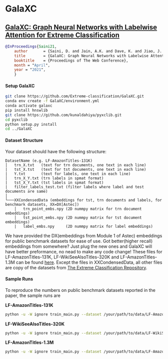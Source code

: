 # GalaXC
## [GalaXC: Graph Neural Networks with Labelwise Attention for Extreme Classification](http://manikvarma.org/pubs/saini21.pdf)
```bib
@InProceedings{Saini21,
	author       = {Saini, D. and Jain, A.K. and Dave, K. and Jiao, J. and Singh, A. and Zhang, R. and Varma, M.},
	title        = {GalaXC: Graph Neural Networks with Labelwise Attention for Extreme Classification},
	booktitle    = {Proceedings of The Web Conference},
	month = "April",
	year = "2021",
	}
```

#### Setup GalaXC
```bash
git clone https://github.com/Extreme-classification/GalaXC.git
conda env create -f GalaXC/environment.yml
conda activate galaxc
pip install hnswlib
git clone https://github.com/kunaldahiya/pyxclib.git
cd pyxclib
python setup.py install
cd ../GalaXC
```

#### Dataset Structure
Your dataset should have the following structure:
```
DatasetName (e.g. LF-AmazonTitles-131K)
│   trn_X.txt   (text for trn documents, one text in each line)
|   tst_X.tst   (text for tst documents, one text in each line)
|   Y.txt       (text for labels, one text in each line)
│   trn_X_Y.txt (trn labels in spmat format)
|   tst_X_Y.txt (tst labels in spmat format)
|   filter_labels_test.txt (filter labels where label and test documents are same)
│
└───XXCondensedData (embeddings for tst, trn documents and labels, for benchmark datasets, XX=DX[Astec])
    │   trn_point_embs.npy (2D nummpy matrix for trn document embeddings)
    │   tst_point_embs.npy (2D nummpy matrix for tst document embeddings)
    |   label_embs.npy     (2D nummpy matrix for label embeddings)

```

We have provided the DX(embeddings from Module 1 of Astec) embeddings for public benchmark datasets for ease of use. Got better(higher recall) embeddings from somewhere? Just plug the new ones and GalaXC will have better preformance, no nead to make any code change! These files for LF-AmazonTitles-131K, LF-WikiSeeAlsoTitles-320K and LF-AmazonTitles-1.3M can be found [here](https://drive.google.com/drive/folders/1PamOpzMV6NlgvBEOwpxPZ4dahnun-dtN?usp=sharing). Except the files in XXCondensedData, all other files are copy of the datasets from [The Extreme Classification Repository](http://manikvarma.org/downloads/XC/XMLRepository.html).


#### Sample Runs
To reproduce the numbers on public benchmark datasets reported in the paper, the sample runs are 

**LF-AmazonTitles-131K** 
```bash
python -u -W ignore train_main.py --dataset /your/path/to/data/LF-AmazonTitles-131K --save-model 0  --devices cuda:0  --num-epochs 30  --num-HN-epochs 0  --batch-size 256  --lr 0.001  --attention-lr 0.001 --adjust-lr 5,10,15,20,25,28  --dlr-factor 0.5  --mpt 0  --restrict-edges-num -1  --restrict-edges-head-threshold 20  --num-random-samples 30000  --random-shuffle-nbrs 0  --fanouts 4,3,2  --num-HN-shortlist 500   --embedding-type DX  --run-type NR  --num-validation 25000  --validation-freq -1  --num-shortlist 500 --predict-ova 0  --A 0.6  --B 2.6
```

**LF-WikiSeeAlsoTitles-320K** 
```bash
python -u -W ignore train_main.py --dataset /your/path/to/data/LF-WikiSeeAlsoTitles-320K --save-model 0  --devices cuda:0  --num-epochs 30  --num-HN-epochs 0  --batch-size 256  --lr 0.001  --attention-lr 0.05 --adjust-lr 5,10,15,20,25,28  --dlr-factor 0.5  --mpt 0  --restrict-edges-num -1  --restrict-edges-head-threshold 20  --num-random-samples 32000  --random-shuffle-nbrs 0  --fanouts 4,3,2  --num-HN-shortlist 500  --repo 1  --embedding-type DX --run-type NR  --num-validation 25000  --validation-freq -1  --num-shortlist 500  --predict-ova 0  --A 0.55  --B 1.5
```

**LF-AmazonTitles-1.3M** 
```bash
python -u -W ignore train_main.py --dataset /your/path/to/data/LF-AmazonTitles-1.3M --save-model 0  --devices cuda:0  --num-epochs 24  --num-HN-epochs 15  --batch-size 512  --lr 0.001  --attention-lr 0.05 --adjust-lr 4,8,12,16,18,20,22  --dlr-factor 0.5  --mpt 0  --restrict-edges-num 5  --restrict-edges-head-threshold 20  --num-random-samples 100000  --random-shuffle-nbrs 1  --fanouts 3,3,3  --num-HN-shortlist 500   --embedding-type DX  --run-type NR  --num-validation 25000  --validation-freq -1  --num-shortlist 500 --predict-ova 0  --A 0.6  --B 2.6
```
